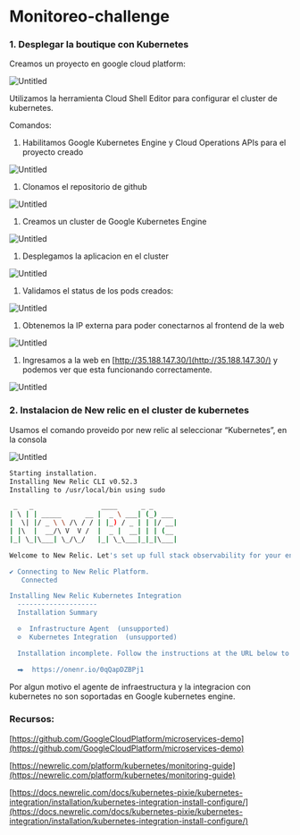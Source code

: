 # Monitoreo-challenge

### 1. Desplegar la boutique con Kubernetes

Creamos un proyecto en google cloud platform:

![Untitled](Monitoreo-challenge%2079fdc94769db49a7875ceceb2f5f4e4d/Untitled.png)

Utilizamos la herramienta Cloud Shell Editor para configurar el cluster de kubernetes.

Comandos:

1. Habilitamos Google Kubernetes Engine y Cloud Operations APIs para el proyecto creado

![Untitled](Monitoreo-challenge%2079fdc94769db49a7875ceceb2f5f4e4d/Untitled%201.png)

1. Clonamos el repositorio de github

![Untitled](Monitoreo-challenge%2079fdc94769db49a7875ceceb2f5f4e4d/Untitled%202.png)

1. Creamos un cluster de Google Kubernetes Engine

![Untitled](Monitoreo-challenge%2079fdc94769db49a7875ceceb2f5f4e4d/Untitled%203.png)

1. Desplegamos la aplicacion en el cluster

![Untitled](Monitoreo-challenge%2079fdc94769db49a7875ceceb2f5f4e4d/Untitled%204.png)

1. Validamos el status de los pods creados:

![Untitled](Monitoreo-challenge%2079fdc94769db49a7875ceceb2f5f4e4d/Untitled%205.png)

1. Obtenemos la IP externa para poder conectarnos al frontend de la web

![Untitled](Monitoreo-challenge%2079fdc94769db49a7875ceceb2f5f4e4d/Untitled%206.png)

1. Ingresamos a la web en [http://35.188.147.30/](http://35.188.147.30/) y podemos ver que esta funcionando correctamente.

![Untitled](Monitoreo-challenge%2079fdc94769db49a7875ceceb2f5f4e4d/Untitled%207.png)

### 2. Instalacion de New relic en el cluster de kubernetes

Usamos el comando proveido por new relic al seleccionar “Kubernetes”, en la consola

![Untitled](Monitoreo-challenge%2079fdc94769db49a7875ceceb2f5f4e4d/Untitled%208.png)

```bash
Starting installation.
Installing New Relic CLI v0.52.3
Installing to /usr/local/bin using sudo

 _   _                 ____      _ _
| \ | | _____      __ |  _ \ ___| (_) ___
|  \| |/ _ \ \ /\ / / | |_) / _ | | |/ __|
| |\  |  __/\ V  V /  |  _ |  __| | | (__
|_| \_|\___| \_/\_/   |_| \_\___|_|_|\___|

Welcome to New Relic. Let's set up full stack observability for your environment.

✔ Connecting to New Relic Platform. 
   Connected 

Installing New Relic Kubernetes Integration
  --------------------
  Installation Summary

  ⊘  Infrastructure Agent  (unsupported)
  ⊘  Kubernetes Integration  (unsupported)

  Installation incomplete. Follow the instructions at the URL below to complete the installation process.

  ⮕  https://onenr.io/0qQapDZBPj1
```

Por algun motivo el agente de infraestructura y la integracion con kubernetes no son soportadas en Google kubernetes engine.

### Recursos:

[https://github.com/GoogleCloudPlatform/microservices-demo](https://github.com/GoogleCloudPlatform/microservices-demo)

[https://newrelic.com/platform/kubernetes/monitoring-guide](https://newrelic.com/platform/kubernetes/monitoring-guide)

[https://docs.newrelic.com/docs/kubernetes-pixie/kubernetes-integration/installation/kubernetes-integration-install-configure/](https://docs.newrelic.com/docs/kubernetes-pixie/kubernetes-integration/installation/kubernetes-integration-install-configure/)